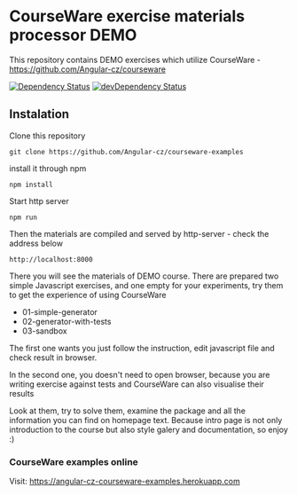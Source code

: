 # CourseWare exercise materials processor DEMO

This repository contains DEMO exercises which utilize CourseWare - https://github.com/Angular-cz/courseware

[![Dependency Status](https://david-dm.org/Angular-cz/courseware-examples.png)](https://david-dm.org/Angular-cz/courseware-examples) 
[![devDependency Status](https://david-dm.org/Angular-cz/courseware-examples/dev-status.png)](https://david-dm.org/Angular-cz/courseware-examples#info=devDependencies)

## Instalation

Clone this repository

```
git clone https://github.com/Angular-cz/courseware-examples
```

install it through npm

```
npm install
```

Start http server

```
npm run
```

Then the materials are compiled and served by http-server - check the address below

```
http://localhost:8000
```

There you will see the materials of DEMO course. There are prepared two simple Javascript exercises, and one empty for your experiments, try them to get the experience of using CourseWare

 - 01-simple-generator
 - 02-generator-with-tests
 - 03-sandbox

The first one wants you just follow the instruction, edit javascript file and check result in browser.

In the second one, you doesn't need to open browser, because you are writing exercise against tests and
CourseWare can also visualise their results

Look at them, try to solve them, examine the package and all the information you can find on homepage text.
Because intro page is not only introduction to the course but also style galery and documentation, so enjoy :)

### CourseWare examples online

Visit: https://angular-cz-courseware-examples.herokuapp.com

